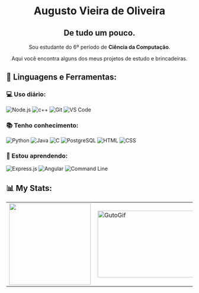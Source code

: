 <div align="center">

 # Augusto Vieira de Oliveira
 ## De tudo um pouco.
 
 Sou estudante do 6º período de **Ciência da Computação**.
   
 Aqui você encontra alguns dos meus projetos de estudo e brincadeiras.
 
</div>



## 🚀 **Linguagens e Ferramentas:**

 ### 💻 Uso diário:
 ![Node.js](https://img.shields.io/badge/-Node.js-black?style=flat-square&logo=node.js)
 ![c++](https://img.shields.io/badge/-C++-black?style=flat-square&logo=c%2B%2B&logoColor=blue)
 ![Git](https://img.shields.io/badge/-Git-black?style=flat-square&logo=Git)
 ![VS Code](https://img.shields.io/badge/-VS%20Code-black?style=flat-squareflat-square&logo=visual-studio-code)

  ### 📚 Tenho conhecimento:
 ![Python](https://img.shields.io/badge/-Python-black?style=flat-square&logo=Python)
 ![Java](https://img.shields.io/badge/-Java-black?style=flat-square&logo=java)
 ![C](https://img.shields.io/badge/-C-black?style=flat-square&logo=c)
 ![PostgreSQL](https://img.shields.io/badge/-PostgreSQL-black?style=flat-square&logo=postgresql)
 ![HTML](https://img.shields.io/badge/-HTML-black?style=flat-square&logo=html5)
 ![CSS](https://img.shields.io/badge/-CSS-black?style=flat-square&logo=css3)

 ### 🌱 Estou aprendendo:

 ![Express.js](https://img.shields.io/badge/-Express.js-black?style=flat-square&logo=express)
 ![Angular](https://img.shields.io/badge/-Angular-black?style=flat-square&logo=angular&logoColor=red)
 ![Command Line](https://img.shields.io/badge/-Cyber%20Security-black?style=flat-square&logo=windows-terminal&logoColor=green)

## 📊 **My Stats:**
<center>
  <table>
    <tr>
        <td><img height="220em" src="https://github-readme-stats.vercel.app/api/top-langs/?username=gutovieoli&layout=compact&langs_count=7&theme=radical"/></td>
        <td><img align="right" alt="GutoGif" height="180" width="260"src="https://www.freecodecamp.org/news/content/images/2022/11/hire-full-stack-developers1546507474317-1.gif"></td> 
  </table>
</center>  

